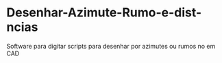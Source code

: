 # Desenhar-Azimute-Rumo-e-dist-ncias
Software para digitar scripts para desenhar por azimutes ou rumos no em CAD

